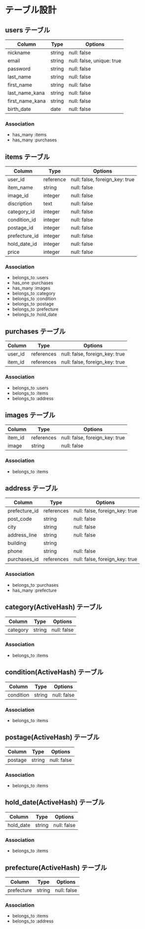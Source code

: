 # テーブル設計

## users テーブル

| Column          | Type   | Options                   |
| --------------- | ------ | ------------------------- |
| nickname        | string | null: false               |
| email           | string | null: false, unique: true |
| password        | string | null: false               |
| last_name       | string | null: false               |
| first_name      | string | null: false               |
| last_name_kana  | string | null: false               |
| first_name_kana | string | null: false               |
| birth_date      | date   | null: false               |

### Association

- has_many :items
- has_many :purchases

## items テーブル

| Column           | Type      | Options                           |
| ---------------- | --------- | --------------------------------- |
| user_id          | reference | null: false, foreign_key: true    |
| item_name        | string    | null: false                       |
| image_id         | integer   | null: false                       |
| discription      | text      | null: false                       |
| category_id      | integer   | null: false                       |
| condition_id     | integer   | null: false                       |
| postage_id       | integer   | null: false                       |
| prefecture_id    | integer   | null: false                       |
| hold_date_id     | integer   | null: false                       |
| price            | integer   | null: false                       |

### Association

- belongs_to :users
- has_one :purchases
- has_many :images
- belongs_to :category
- belongs_to :condition
- belongs_to :postage
- belongs_to :prefecture
- belongs_to :hold_date

## purchases テーブル

| Column    | Type       | Options                        |
| --------- | ---------- | ------------------------------ |
| user_id   | references | null: false, foreign_key: true |
| item_id   | references | null: false, foreign_key: true |

### Association

- belongs_to :users
- belongs_to :items
- belongs_to :address

## images テーブル

| Column  | Type       | Options                        |
| ------- | ---------- | ------------------------------ |
| item_id | references | null: false, foreign_key: true |
| image   | string     | null: false                    |

### Association

- belongs_to :items

## address テーブル

| Column        | Type       | Options                        |
| ------------- | ---------- | ------------------------------ |
| prefecture_id | references | null: false, foreign_key: true |
| post_code     | string     | null: false                    |
| city          | string     | null: false                    |
| address_line  | string     | null: false                    |
| building      | string     |                                |
| phone         | string     | null: false                    |
| purchases_id  | references | null: false, foreign_key: true |

### Association

- belongs_to :purchases
- has_many :prefecture

## category(ActiveHash) テーブル

| Column   | Type       | Options                        |
| -------- | ---------- | ------------------------------ |
| category | string     | null: false                    |

### Association

- belongs_to :items

## condition(ActiveHash) テーブル

| Column    | Type       | Options                        |
| --------- | ---------- | ------------------------------ |
| condition | string     | null: false                    |

### Association

- belongs_to :items

## postage(ActiveHash) テーブル

| Column  | Type       | Options                        |
| ------- | ---------- | ------------------------------ |
| postage | string     | null: false                    |

### Association

- belongs_to :items

## hold_date(ActiveHash) テーブル

| Column    | Type       | Options                        |
| --------- | ---------- | ------------------------------ |
| hold_date | string     | null: false                    |

### Association

- belongs_to :items

## prefecture(ActiveHash) テーブル

| Column     | Type       | Options                        |
| ---------- | ---------- | ------------------------------ |
| prefecture | string     | null: false                    |

### Association

- belongs_to :items
- belongs_to :address